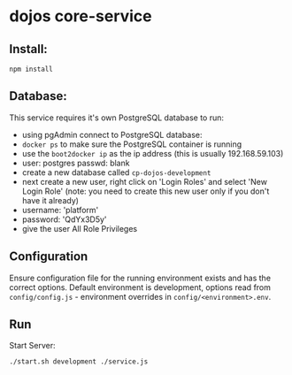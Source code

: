 # dojos core-service

## Install:

```
npm install
```

## Database:

This service requires it's own PostgreSQL database to run:

- using pgAdmin connect to PostgreSQL database:
- `docker ps` to make sure the PostgreSQL container is running
- use the `boot2docker ip` as the ip address (this is usually 192.168.59.103)
- user: postgres passwd: blank
- create a new database called `cp-dojos-development`
- next create a new user, right click on 'Login Roles' and select 'New Login Role'
		(note: you need to create this new user only if you don't have it already)
- username: 'platform'
- password: 'QdYx3D5y'
- give the user All Role Privileges

## Configuration

Ensure configuration file for the running environment exists and has the correct options. Default environment is development, options read from `config/config.js` - environment overrides in `config/<environment>.env`.

## Run

Start Server:

`./start.sh development ./service.js`

